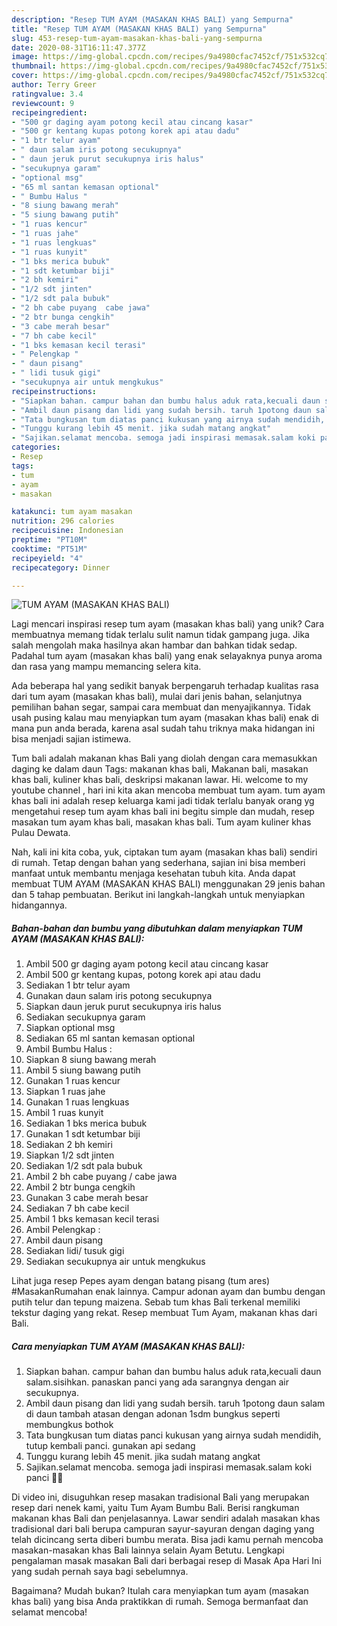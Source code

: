 ```yaml
---
description: "Resep TUM AYAM (MASAKAN KHAS BALI) yang Sempurna"
title: "Resep TUM AYAM (MASAKAN KHAS BALI) yang Sempurna"
slug: 453-resep-tum-ayam-masakan-khas-bali-yang-sempurna
date: 2020-08-31T16:11:47.377Z
image: https://img-global.cpcdn.com/recipes/9a4980cfac7452cf/751x532cq70/tum-ayam-masakan-khas-bali-foto-resep-utama.jpg
thumbnail: https://img-global.cpcdn.com/recipes/9a4980cfac7452cf/751x532cq70/tum-ayam-masakan-khas-bali-foto-resep-utama.jpg
cover: https://img-global.cpcdn.com/recipes/9a4980cfac7452cf/751x532cq70/tum-ayam-masakan-khas-bali-foto-resep-utama.jpg
author: Terry Greer
ratingvalue: 3.4
reviewcount: 9
recipeingredient:
- "500 gr daging ayam potong kecil atau cincang kasar"
- "500 gr kentang kupas potong korek api atau dadu"
- "1 btr telur ayam"
- " daun salam iris potong secukupnya"
- " daun jeruk purut secukupnya iris halus"
- "secukupnya garam"
- "optional msg"
- "65 ml santan kemasan optional"
- " Bumbu Halus "
- "8 siung bawang merah"
- "5 siung bawang putih"
- "1 ruas kencur"
- "1 ruas jahe"
- "1 ruas lengkuas"
- "1 ruas kunyit"
- "1 bks merica bubuk"
- "1 sdt ketumbar biji"
- "2 bh kemiri"
- "1/2 sdt jinten"
- "1/2 sdt pala bubuk"
- "2 bh cabe puyang  cabe jawa"
- "2 btr bunga cengkih"
- "3 cabe merah besar"
- "7 bh cabe kecil"
- "1 bks kemasan kecil terasi"
- " Pelengkap "
- " daun pisang"
- " lidi tusuk gigi"
- "secukupnya air untuk mengkukus"
recipeinstructions:
- "Siapkan bahan. campur bahan dan bumbu halus aduk rata,kecuali daun salam.sisihkan. panaskan panci yang ada sarangnya dengan air secukupnya."
- "Ambil daun pisang dan lidi yang sudah bersih. taruh 1potong daun salam di daun tambah atasan dengan adonan 1sdm bungkus seperti membungkus bothok"
- "Tata bungkusan tum diatas panci kukusan yang airnya sudah mendidih, tutup kembali panci. gunakan api sedang"
- "Tunggu kurang lebih 45 menit. jika sudah matang angkat"
- "Sajikan.selamat mencoba. semoga jadi inspirasi memasak.salam koki panci 👩‍🍳"
categories:
- Resep
tags:
- tum
- ayam
- masakan

katakunci: tum ayam masakan 
nutrition: 296 calories
recipecuisine: Indonesian
preptime: "PT10M"
cooktime: "PT51M"
recipeyield: "4"
recipecategory: Dinner

---
```



![TUM AYAM (MASAKAN KHAS BALI)](https://img-global.cpcdn.com/recipes/9a4980cfac7452cf/751x532cq70/tum-ayam-masakan-khas-bali-foto-resep-utama.jpg)

Lagi mencari inspirasi resep tum ayam (masakan khas bali) yang unik? Cara membuatnya memang tidak terlalu sulit namun tidak gampang juga. Jika salah mengolah maka hasilnya akan hambar dan bahkan tidak sedap. Padahal tum ayam (masakan khas bali) yang enak selayaknya punya aroma dan rasa yang mampu memancing selera kita.

Ada beberapa hal yang sedikit banyak berpengaruh terhadap kualitas rasa dari tum ayam (masakan khas bali), mulai dari jenis bahan, selanjutnya pemilihan bahan segar, sampai cara membuat dan menyajikannya. Tidak usah pusing kalau mau menyiapkan tum ayam (masakan khas bali) enak di mana pun anda berada, karena asal sudah tahu triknya maka hidangan ini bisa menjadi sajian istimewa.

Tum bali adalah makanan khas Bali yang diolah dengan cara memasukkan daging ke dalam daun Tags: makanan khas bali, Makanan bali, masakan khas bali, kuliner khas bali, deskripsi makanan lawar. Hi. welcome to my youtube channel , hari ini kita akan mencoba membuat tum ayam. tum ayam khas bali ini adalah resep keluarga kami jadi tidak terlalu banyak orang yg mengetahui resep tum ayam khas bali ini begitu simple dan mudah, resep masakan tum ayam khas bali, masakan khas bali. Tum ayam kuliner khas Pulau Dewata.


Nah, kali ini kita coba, yuk, ciptakan tum ayam (masakan khas bali) sendiri di rumah. Tetap dengan bahan yang sederhana, sajian ini bisa memberi manfaat untuk membantu menjaga kesehatan tubuh kita. Anda dapat membuat TUM AYAM (MASAKAN KHAS BALI) menggunakan 29 jenis bahan dan 5 tahap pembuatan. Berikut ini langkah-langkah untuk menyiapkan hidangannya.

<!--inarticleads1-->

##### Bahan-bahan dan bumbu yang dibutuhkan dalam menyiapkan TUM AYAM (MASAKAN KHAS BALI):

1. Ambil 500 gr daging ayam potong kecil atau cincang kasar
1. Ambil 500 gr kentang kupas, potong korek api atau dadu
1. Sediakan 1 btr telur ayam
1. Gunakan  daun salam iris potong secukupnya
1. Siapkan  daun jeruk purut secukupnya iris halus
1. Sediakan secukupnya garam
1. Siapkan optional msg
1. Sediakan 65 ml santan kemasan optional
1. Ambil  Bumbu Halus :
1. Siapkan 8 siung bawang merah
1. Ambil 5 siung bawang putih
1. Gunakan 1 ruas kencur
1. Siapkan 1 ruas jahe
1. Gunakan 1 ruas lengkuas
1. Ambil 1 ruas kunyit
1. Sediakan 1 bks merica bubuk
1. Gunakan 1 sdt ketumbar biji
1. Sediakan 2 bh kemiri
1. Siapkan 1/2 sdt jinten
1. Sediakan 1/2 sdt pala bubuk
1. Ambil 2 bh cabe puyang / cabe jawa
1. Ambil 2 btr bunga cengkih
1. Gunakan 3 cabe merah besar
1. Sediakan 7 bh cabe kecil
1. Ambil 1 bks kemasan kecil terasi
1. Ambil  Pelengkap :
1. Ambil  daun pisang
1. Sediakan  lidi/ tusuk gigi
1. Sediakan secukupnya air untuk mengkukus


Lihat juga resep Pepes ayam dengan batang pisang (tum ares) #MasakanRumahan enak lainnya. Campur adonan ayam dan bumbu dengan putih telur dan tepung maizena. Sebab tum khas Bali terkenal memiliki tekstur daging yang rekat. Resep membuat Tum Ayam, makanan khas dari Bali. 

<!--inarticleads2-->

##### Cara menyiapkan TUM AYAM (MASAKAN KHAS BALI):

1. Siapkan bahan. campur bahan dan bumbu halus aduk rata,kecuali daun salam.sisihkan. panaskan panci yang ada sarangnya dengan air secukupnya.
1. Ambil daun pisang dan lidi yang sudah bersih. taruh 1potong daun salam di daun tambah atasan dengan adonan 1sdm bungkus seperti membungkus bothok
1. Tata bungkusan tum diatas panci kukusan yang airnya sudah mendidih, tutup kembali panci. gunakan api sedang
1. Tunggu kurang lebih 45 menit. jika sudah matang angkat
1. Sajikan.selamat mencoba. semoga jadi inspirasi memasak.salam koki panci 👩‍🍳


Di video ini, disuguhkan resep masakan tradisional Bali yang merupakan resep dari nenek kami, yaitu Tum Ayam Bumbu Bali. Berisi rangkuman makanan khas Bali dan penjelasannya. Lawar sendiri adalah masakan khas tradisional dari bali berupa campuran sayur-sayuran dengan daging yang telah dicincang serta diberi bumbu merata. Bisa jadi kamu pernah mencoba masakan-masakan khas Bali lainnya selain Ayam Betutu. Lengkapi pengalaman masak masakan Bali dari berbagai resep di Masak Apa Hari Ini yang sudah pernah saya bagi sebelumnya. 

Bagaimana? Mudah bukan? Itulah cara menyiapkan tum ayam (masakan khas bali) yang bisa Anda praktikkan di rumah. Semoga bermanfaat dan selamat mencoba!
